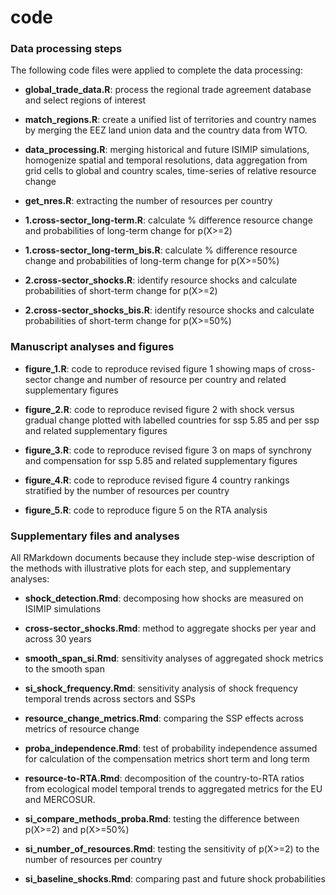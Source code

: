 # code

### Data processing steps

The following code files were applied to complete the data processing:

-   **global_trade_data.R**: process the regional trade agreement database and select regions of interest

-   **match_regions.R**: create a unified list of territories and country names by merging the EEZ land union data and the country data from WTO.

-   **data_processing.R**: merging historical and future ISIMIP simulations, homogenize spatial and temporal resolutions, data aggregation from grid cells to global and country scales, time-series of relative resource change

-   **get_nres.R**: extracting the number of resources per country

-   **1.cross-sector_long-term.R**: calculate % difference resource change and probabilities of long-term change for p(X>=2)

-   **1.cross-sector_long-term_bis.R**: calculate % difference resource change and probabilities of long-term change for p(X>=50%)

-   **2.cross-sector_shocks.R**: identify resource shocks and calculate probabilities of short-term change for p(X>=2)

-   **2.cross-sector_shocks_bis.R**: identify resource shocks and calculate probabilities of short-term change for p(X>=50%)

### Manuscript analyses and figures

-   **figure_1.R**: code to reproduce revised figure 1 showing maps of cross-sector change and number of resource per country and related supplementary figures

-   **figure_2.R**: code to reproduce revised figure 2 with shock versus gradual change plotted with labelled countries for ssp 5.85 and per ssp and related supplementary figures

-   **figure_3.R**: code to reproduce revised figure 3 on maps of synchrony and compensation for ssp 5.85 and related supplementary figures

-   **figure_4.R**: code to reproduce revised figure 4 country rankings stratified by the number of resources per country

-   **figure_5.R**: code to reproduce figure 5 on the RTA analysis

### Supplementary files and analyses

All RMarkdown documents because they include step-wise description of the methods with illustrative plots for each step, and supplementary analyses: 

-   **shock_detection.Rmd**: decomposing how shocks are measured on ISIMIP simulations

-   **cross-sector_shocks.Rmd**: method to aggregate shocks per year and across 30 years

-   **smooth_span_si.Rmd**: sensitivity analyses of aggregated shock metrics to the smooth span

-   **si_shock_frequency.Rmd**: sensitivity analysis of shock frequency temporal trends across sectors and SSPs

-   **resource_change_metrics.Rmd**: comparing the SSP effects across metrics of resource change

-   **proba_independence.Rmd**: test of probability independence assumed for calculation of the compensation metrics short term and long term

-   **resource-to-RTA.Rmd**: decomposition of the country-to-RTA ratios from ecological model temporal trends to aggregated metrics for the EU and MERCOSUR.

-   **si_compare_methods_proba.Rmd**: testing the difference between p(X>=2) and p(X>=50%)

-   **si_number_of_resources.Rmd**: testing the sensitivity of p(X>=2) to the number of resources per country

-   **si_baseline_shocks.Rmd**: comparing past and future shock probabilities

